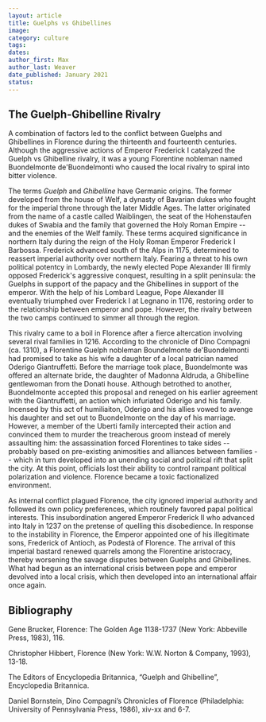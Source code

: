```yaml
---
layout: article
title: Guelphs vs Ghibellines
image:
category: culture
tags: 
dates: 
author_first: Max
author_last: Weaver
date_published: January 2021
status: 
---
```


## The Guelph-Ghibelline Rivalry 

A combination of factors led to the conflict between Guelphs and Ghibellines in Florence during the thirteenth and fourteenth centuries. Although the aggressive actions of Emperor Frederick I catalyzed the Guelph vs Ghibelline rivalry, it was a young Florentine nobleman named Buondelmonte de'Buondelmonti who caused the local rivalry to spiral into bitter violence. 

<!-- more -->

The terms *Guelph* and *Ghibelline* have Germanic origins. The former developed from the house of Welf, a dynasty of Bavarian dukes who fought for the imperial throne through the later Middle Ages. The latter originated from the name of a castle called Waiblingen, the seat of the Hohenstaufen dukes of Swabia and the family that governed the Holy Roman Empire -- and the enemies of the Welf family. These terms acquired significance in northern Italy during the reign of the Holy Roman Emperor Frederick I Barbossa. Frederick advanced south of the Alps in 1175, determined to reassert imperial authority over northern Italy. Fearing a threat to his own political potentcy in Lombardy, the newly elected Pope Alexander III firmly opposed Frederick's aggressive conquest, resulting in a split peninsula: the Guelphs in support of the papacy and the Ghibellines in support of the emperor. With the help of his Lombard League, Pope Alexander III eventually triumphed over Frederick I at Legnano in 1176, restoring order to the relationship between emperor and pope. However, the rivalry between the two camps continued to simmer all through the region. 

This rivalry came to a boil in Florence after a fierce altercation involving several rival families in 1216. According to the chronicle of Dino Compagni (ca. 1310), a Florentine Guelph nobleman Boundelmonte de'Buondelmonti had promised to take as his wife a daughter of a local patrician named Oderigo Giantruffetti. Before the marriage took place, Buondelmonte was offered an alternate bride, the daughter of Madonna Aldruda, a Ghibelline gentlewoman from the Donati house. Although betrothed to another, Buondelmonte accepted this proposal and reneged on his earlier agreement with the Giantruffetti, an action which infuriated Oderigo and his family. Incensed by this act of humiliaiton, Oderigo and his allies vowed to avenge his daughter and set out to Buondelmonte on the day of his marriage. However, a member of the Uberti family intercepted their action and convinced them to murder the treacherous groom instead of merely assaulting him: the assassination forced Florentines to take sides -- probably based on pre-existing animosities and alliances between families -- which in turn developed into an unending social and political rift that split the city. At this point, officials lost their ability to control rampant political polarization and violence. Florence became a toxic factionalized environment. 

As internal conflict plagued Florence, the city ignored imperial authority and followed its own policy preferences, which routinely favored papal political interests. This insubordination angered Emperor Frederick II who advanced into Italy in 1237 on the pretense of quelling this disobedience. In response to the instability in Florence, the Emperor appointed one of his illegitimate sons, Frederick of Antioch, as Podestà of Florence. The arrival of this imperial bastard renewed quarrels among the Florentine aristocracy, thereby worsening the savage disputes between Guelphs and Ghibellines. What had begun as an international crisis between pope and emperor devolved into a local crisis, which then developed into an international affair once again. 

## Bibliography

Gene Brucker, Florence: The Golden Age 1138-1737 (New York: Abbeville Press, 1983), 116.

Christopher Hibbert, Florence (New York: W.W. Norton & Company, 1993), 13-18.

The Editors of Encyclopedia Britannica, “Guelph and Ghibelline”, Encyclopedia Britannica.

Daniel Bornstein, Dino Compagni’s Chronicles of Florence (Philadelphia: University of Pennsylvania Press, 1986), xiv-xx and 6-7. 
